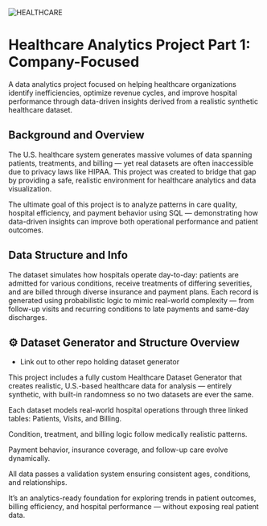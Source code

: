 ![HEALTHCARE](https://github.com/user-attachments/assets/be123116-11b6-4910-92df-735d27852e1d)

# Healthcare Analytics Project Part 1: Company-Focused
A data analytics project focused on helping healthcare organizations identify inefficiencies, optimize revenue cycles, and improve hospital performance through data-driven insights derived from a realistic synthetic healthcare dataset.

## Background and Overview
The U.S. healthcare system generates massive volumes of data spanning patients, treatments, and billing — yet real datasets are often inaccessible due to privacy laws like HIPAA. This project was created to bridge that gap by providing a safe, realistic environment for healthcare analytics and data visualization.

The ultimate goal of this project is to analyze patterns in care quality, hospital efficiency, and payment behavior using SQL — demonstrating how data-driven insights can improve both operational performance and patient outcomes.

## Data Structure and Info

The dataset simulates how hospitals operate day-to-day: patients are admitted for various conditions, receive treatments of differing severities, and are billed through diverse insurance and payment plans. Each record is generated using probabilistic logic to mimic real-world complexity — from follow-up visits and recurring conditions to late payments and same-day discharges.







## ⚙️ Dataset Generator and Structure Overview
-  Link out to other repo holding dataset generator

This project includes a fully custom Healthcare Dataset Generator that creates realistic, U.S.-based healthcare data for analysis — entirely synthetic, with built-in randomness so no two datasets are ever the same.

Each dataset models real-world hospital operations through three linked tables: Patients, Visits, and Billing.

Condition, treatment, and billing logic follow medically realistic patterns.

Payment behavior, insurance coverage, and follow-up care evolve dynamically.

All data passes a validation system ensuring consistent ages, conditions, and relationships.

It’s an analytics-ready foundation for exploring trends in patient outcomes, billing efficiency, and hospital performance — without exposing real patient data.
